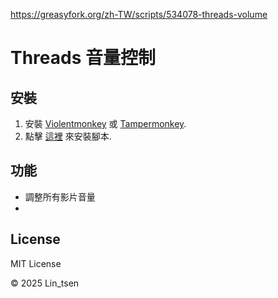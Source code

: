 https://greasyfork.org/zh-TW/scripts/534078-threads-volume

# Threads 音量控制

## 安裝

1. 安裝 [Violentmonkey](https://violentmonkey.github.io/) 或 [Tampermonkey](https://www.tampermonkey.net/).
2. 點擊 [這裡](https://raw.githubusercontent.com/Lintsen3847/Threads-Volume/main/ThreadsVolume.user.js) 來安裝腳本.

## 功能

- 調整所有影片音量
- 
## License

MIT License

© 2025 Lin_tsen
